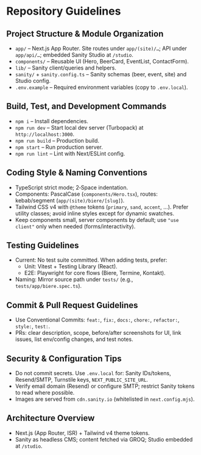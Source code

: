 # Repository Guidelines

## Project Structure & Module Organization
- `app/` – Next.js App Router. Site routes under `app/(site)/…`; API under `app/api/…`; embedded Sanity Studio at `/studio`.
- `components/` – Reusable UI (Hero, BeerCard, EventList, ContactForm).
- `lib/` – Sanity client/queries and helpers.
- `sanity/` + `sanity.config.ts` – Sanity schemas (beer, event, site) and Studio config.
- `.env.example` – Required environment variables (copy to `.env.local`).

## Build, Test, and Development Commands
- `npm i` – Install dependencies.
- `npm run dev` – Start local dev server (Turbopack) at `http://localhost:3000`.
- `npm run build` – Production build.
- `npm start` – Run production server.
- `npm run lint` – Lint with Next/ESLint config.

## Coding Style & Naming Conventions
- TypeScript strict mode; 2‑Space indentation.
- Components: PascalCase (`components/Hero.tsx`), routes: kebab/segment (`app/(site)/biere/[slug]`).
- Tailwind CSS v4 with `@theme` tokens (`primary`, `sand`, `accent`, …). Prefer utility classes; avoid inline styles except for dynamic swatches.
- Keep components small, server components by default; use `"use client"` only when needed (forms/interactivity).

## Testing Guidelines
- Current: No test suite committed. When adding tests, prefer:
  - Unit: Vitest + Testing Library (React).
  - E2E: Playwright for core flows (Biere, Termine, Kontakt).
- Naming: Mirror source path under `tests/` (e.g., `tests/app/biere.spec.ts`).

## Commit & Pull Request Guidelines
- Use Conventional Commits: `feat:`, `fix:`, `docs:`, `chore:`, `refactor:`, `style:`, `test:`.
- PRs: clear description, scope, before/after screenshots for UI, link issues, list env/config changes, and test notes.

## Security & Configuration Tips
- Do not commit secrets. Use `.env.local` for: Sanity IDs/tokens, Resend/SMTP, Turnstile keys, `NEXT_PUBLIC_SITE_URL`.
- Verify email domain (Resend) or configure SMTP; restrict Sanity tokens to read where possible.
- Images are served from `cdn.sanity.io` (whitelisted in `next.config.mjs`).

## Architecture Overview
- Next.js (App Router, ISR) + Tailwind v4 theme tokens.
- Sanity as headless CMS; content fetched via GROQ; Studio embedded at `/studio`.
